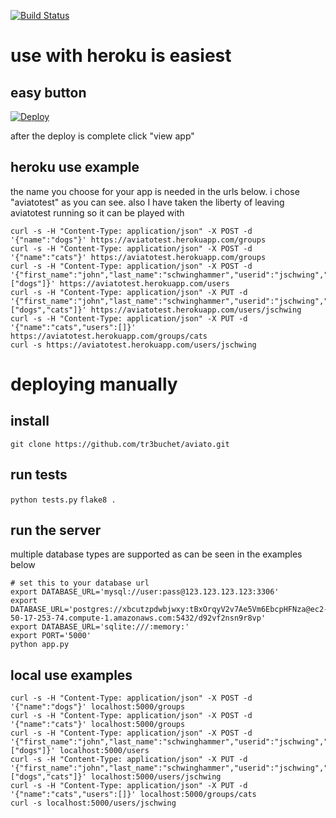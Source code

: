 [![Build Status](https://travis-ci.org/tr3buchet/aviato.svg?branch=master)](https://travis-ci.org/tr3buchet/aviato)

# use with heroku is easiest
## easy button
[![Deploy](https://www.herokucdn.com/deploy/button.png)](https://heroku.com/deploy?template=https://github.com/tr3buchet/aviato)

after the deploy is complete click "view app"

## heroku use example
the name you choose for your app is needed in the urls below. i chose "aviatotest" as you can see.
also I have taken the liberty of leaving aviatotest running so it can be played with
```
curl -s -H "Content-Type: application/json" -X POST -d '{"name":"dogs"}' https://aviatotest.herokuapp.com/groups
curl -s -H "Content-Type: application/json" -X POST -d '{"name":"cats"}' https://aviatotest.herokuapp.com/groups
curl -s -H "Content-Type: application/json" -X POST -d '{"first_name":"john","last_name":"schwinghammer","userid":"jschwing","groups":["dogs"]}' https://aviatotest.herokuapp.com/users
curl -s -H "Content-Type: application/json" -X PUT -d '{"first_name":"john","last_name":"schwinghammer","userid":"jschwing","groups":["dogs","cats"]}' https://aviatotest.herokuapp.com/users/jschwing
curl -s -H "Content-Type: application/json" -X PUT -d '{"name":"cats","users":[]}' https://aviatotest.herokuapp.com/groups/cats
curl -s https://aviatotest.herokuapp.com/users/jschwing
```

# deploying manually
## install
`git clone https://github.com/tr3buchet/aviato.git`

## run tests
`python tests.py`
`flake8 .`

## run the server
multiple database types are supported as can be seen in the examples below
```
# set this to your database url
export DATABASE_URL='mysql://user:pass@123.123.123.123:3306'
export DATABASE_URL='postgres://xbcutzpdwbjwxy:tBxOrqyV2v7Ae5Vm6EbcpHFNza@ec2-50-17-253-74.compute-1.amazonaws.com:5432/d92vf2nsn9r8vp'
export DATABASE_URL='sqlite:///:memory:'
export PORT='5000'
python app.py
```

## local use examples
```
curl -s -H "Content-Type: application/json" -X POST -d '{"name":"dogs"}' localhost:5000/groups
curl -s -H "Content-Type: application/json" -X POST -d '{"name":"cats"}' localhost:5000/groups
curl -s -H "Content-Type: application/json" -X POST -d '{"first_name":"john","last_name":"schwinghammer","userid":"jschwing","groups":["dogs"]}' localhost:5000/users
curl -s -H "Content-Type: application/json" -X PUT -d '{"first_name":"john","last_name":"schwinghammer","userid":"jschwing","groups":["dogs","cats"]}' localhost:5000/users/jschwing
curl -s -H "Content-Type: application/json" -X PUT -d '{"name":"cats","users":[]}' localhost:5000/groups/cats
curl -s localhost:5000/users/jschwing
```



